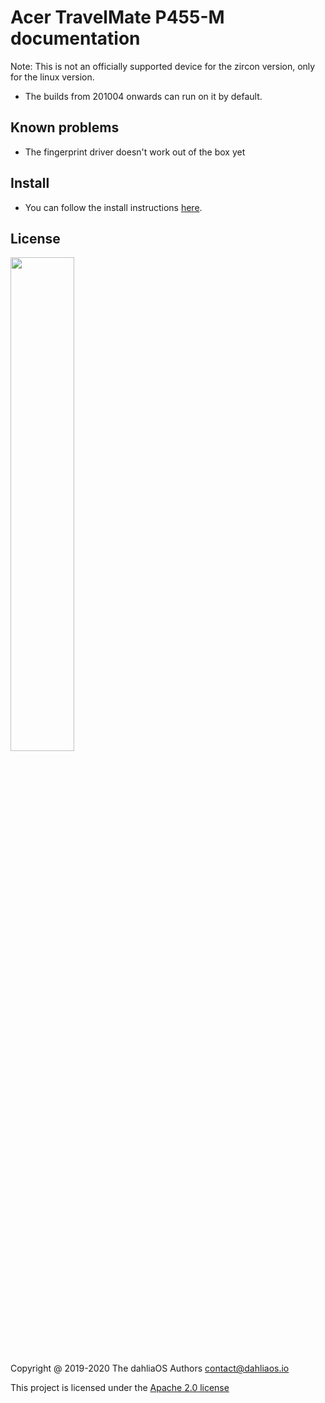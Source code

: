 # Acer TravelMate P455-M documentation

Note: This is not an officially supported device for the zircon version, only for the linux version.

- The builds from 201004 onwards can run on it by default.

## Known problems

- The fingerprint driver doesn't work out of the box yet

## Install

- You can follow the install instructions [here](../../run%20dahliaOS/x86_64-efi.md). 

## License

<p align="left">
  <img width="45%" src="https://github.com/dahlia-os/brand/blob/master/Logo%20SVGs/dahliaOS%20logo%20with%20text%20(drop%20shadow).svg"
</p>

Copyright @ 2019-2020 The dahliaOS Authors contact@dahliaos.io

This project is licensed under the [Apache 2.0 license](../../LICENSE)
